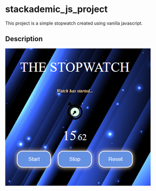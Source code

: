 # stackademic_js_project

This project is a simple stopwatch created using vanilla javascript.  

## Description

![Alt](/res/Screenshot_stopwatch_started.png "stopwatch gif")

